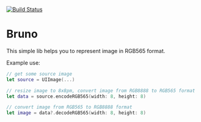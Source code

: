 [![Build Status](https://travis-ci.org/appunite/bruno-ios.svg?branch=master)](https://travis-ci.org/appunite/bruno-ios)

# Bruno

This simple lib helps you to represent image in RGB565 format.

Example use:

```swift
// get some source image
let source = UIImage(...)

// resize image to 8x8pm, convert image from RGB8888 to RGB565 format
let data = source.encodeRGB565(width: 8, height: 8)

// convert image from RGB565 to RGB8888 format
let image = data?.decodeRGB565(width: 8, height: 8)
```
